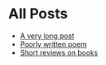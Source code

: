 # All Posts

- [A very long post](https://kaar07.github.io/1999/10/25/lld.html)
- [Poorly written poem](https://kaar07.github.io/2021/04/06/pessimism.html)
- [Short reviews on books](https://kaar07.github.io/2021/03/24/books.html)
